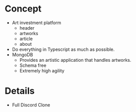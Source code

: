 # Concept 
 - Art investment platform 
    - header
    - artworks
    - article
    - about
 - Do everything in Typescript as much as possible. 
 - MongoDB
    - Provides an artistic application that handles artworks.
    - Schema free
    - Extremely high agility

# Details
 - Full Discord Clone

    